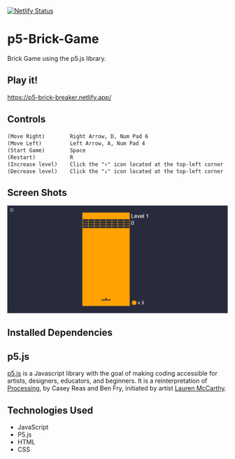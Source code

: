 [![Netlify Status](https://api.netlify.com/api/v1/badges/400f0adf-fdab-4f5a-8108-6f3e6fbf4d01/deploy-status)](https://app.netlify.com/sites/p5-brick-breaker/deploys) <br> 
# p5-Brick-Game

Brick Game using the p5.js library.<br>

## Play it!
https://p5-brick-breaker.netlify.app/

## Controls

    (Move Right)        Right Arrow, D, Num Pad 6
    (Move Left)         Left Arrow, A, Num Pad 4
    (Start Game)        Space
    (Restart)           R
    (Increase level)    Click the "↑" icon located at the top-left corner
    (Decrease level)    Click the "↓" icon located at the top-left corner

## Screen Shots

![Game Example](BrickGame.gif)

## Installed Dependencies

## p5.js

[p5.js](http://p5js.org) is a Javascript library with the goal of making coding accessible for artists, designers, educators, and beginners. It is a reinterpretation of [Processing](http://processing.org), by Casey Reas and Ben Fry, initiated by artist [Lauren McCarthy](http://www.lauren-mccarthy.com/).

## Technologies Used

* JavaScript
* P5.js
* HTML
* CSS
